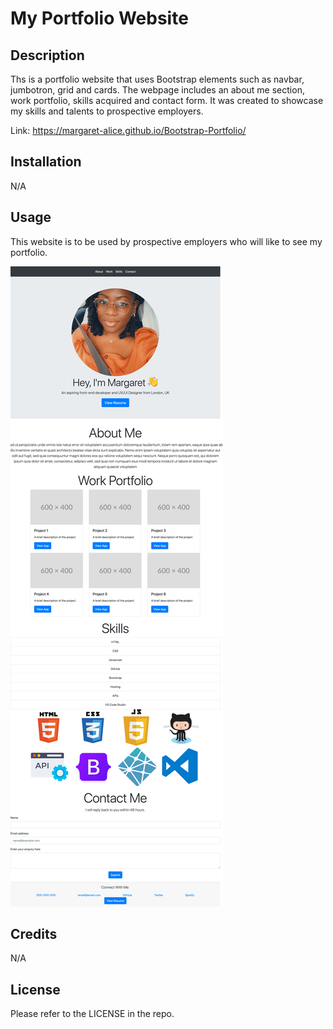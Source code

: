 # My Portfolio Website

## Description

Ths is a portfolio website that uses Bootstrap elements such as navbar, jumbotron, grid and cards. The webpage includes an about me section, work portfolio, skills acquired and contact form. It was created to showcase my skills and talents to prospective employers.

Link: https://margaret-alice.github.io/Bootstrap-Portfolio/

## Installation

N/A

## Usage

This website is to be used by prospective employers who will like to see my portfolio. 

![Webpage layout screenshot](images/screenshot.png)

## Credits

N/A

## License

Please refer to the LICENSE in the repo.